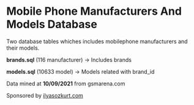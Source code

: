 # Mobile Phone Manufacturers And Models Database
Two database tables whiches includes mobilephone manufacturers and their models.

**brands.sql** (116 manufacturer) -> Includes brands

**models.sql** (10633 model) -> Models related with brand_id

Data mined at **10/09/2021** from gsmarena.com

Sponsored by [ilyasozkurt.com](https://ilyasozkurt.com "PHP, Laravel Developer")

